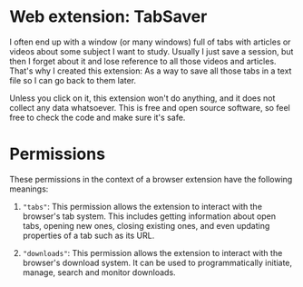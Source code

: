 # Web extension: TabSaver
I often end up with a window (or many windows) full of tabs with articles or videos about some subject I want to study.
Usually I just save a session, but then I forget about it and lose reference to all those videos and articles. 
That's why I created this extension: As a way to save all those tabs in a text file so I can go back to them later.

Unless you click on it, this extension won't do anything, and it does not collect any data whatsoever. This is free and 
open source software, so feel free to check the code and make sure it's safe.

# Permissions
These permissions in the context of a browser extension have the following meanings:

1. `"tabs"`: This permission allows the extension to interact with the browser's tab system. This includes getting 
information about open tabs, opening new ones, closing existing ones, and even updating properties of a tab such as 
its URL.

2. `"downloads"`: This permission allows the extension to interact with the browser's download system. It can be used 
to programmatically initiate, manage, search and monitor downloads.
